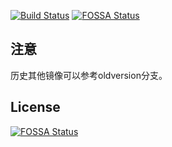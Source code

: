 [![Build Status](https://travis-ci.org/ysicing/dockerfiles.svg?branch=master)](https://travis-ci.org/ysicing/dockerfiles)
[![FOSSA Status](https://app.fossa.io/api/projects/git%2Bgithub.com%2Fysicing%2Fdockerfiles.svg?type=shield)](https://app.fossa.io/projects/git%2Bgithub.com%2Fysicing%2Fdockerfiles?ref=badge_shield)


## 注意

历史其他镜像可以参考oldversion分支。

## License
[![FOSSA Status](https://app.fossa.io/api/projects/git%2Bgithub.com%2Fysicing%2Fdockerfiles.svg?type=large)](https://app.fossa.io/projects/git%2Bgithub.com%2Fysicing%2Fdockerfiles?ref=badge_large)